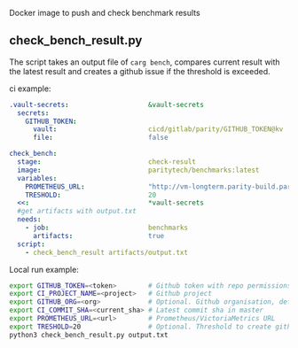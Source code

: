 Docker image to push and check benchmark results

## check_bench_result.py

The script takes an output file of `carg bench`, compares current result with the 
latest result and creates a github issue if the threshold is exceeded.

ci example:

```yml
.vault-secrets:                    &vault-secrets
  secrets:
    GITHUB_TOKEN:
      vault:                       cicd/gitlab/parity/GITHUB_TOKEN@kv
      file:                        false

check_bench:
  stage:                           check-result
  image:                           paritytech/benchmarks:latest
  variables:
    PROMETHEUS_URL:                "http://vm-longterm.parity-build.parity.io"
    TRESHOLD:                      20
  <<:                              *vault-secrets
  #get artifacts with output.txt
  needs:
    - job:                         benchmarks
      artifacts:                   true
  script:
    - check_bench_result artifacts/output.txt

```

Local run example:

```bash
export GITHUB_TOKEN=<token>        # Github token with repo permissions
export CI_PROJECT_NAME=<project>   # Github project
export GITHUB_ORG=<org>            # Optional. Github organisation, default = paritytech
export CI_COMMIT_SHA=<current_sha> # Latest commit sha in master
export PROMETHEUS_URL=<url>        # Prometheus/VictoriaMetrics URL
export TRESHOLD=20                 # Optional. Threshold to create github issue, default = 20
python3 check_bench_result.py output.txt
```
